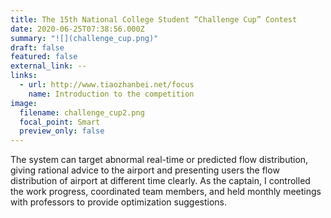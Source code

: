```yaml
---
title: The 15th National College Student “Challenge Cup” Contest
date: 2020-06-25T07:38:56.000Z
summary: "![](challenge_cup.png)"
draft: false
featured: false
external_link: --
links:
  - url: http://www.tiaozhanbei.net/focus
    name: Introduction to the competition
image:
  filename: challenge_cup2.png
  focal_point: Smart
  preview_only: false
---
```

The system can target abnormal real-time or predicted flow distribution, giving rational advice to the airport and presenting users the flow distribution of airport at different time clearly. As the captain, I controlled the work progress, coordinated team members, and held monthly meetings with professors to provide optimization suggestions.